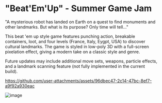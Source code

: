 # "Beat'Em'Up" - Summer Game Jam
"A mysterious robot has landed on Earth on a quest to find monuments and other landmarks. But what is its purpose? Only time will tell..."

This beat 'em up style game features punching action, breakable containers, loot, and four levels (France, Italy, Eygpt, USA) to discover cultural landmarks.
The game is styled in low-poly 3D with a full-screen pixelation effect, giving a modern take on a classic style and genre.

Future updates may include additional move sets, weapons, particle effects, and a landmark scanning feature (not fully implemented in the current build).

https://github.com/user-attachments/assets/96dbec47-2c14-47bc-8ef7-a9f92a930eac

![image](https://github.com/user-attachments/assets/678a859c-dcd5-490c-a26a-bfabefca444b)
